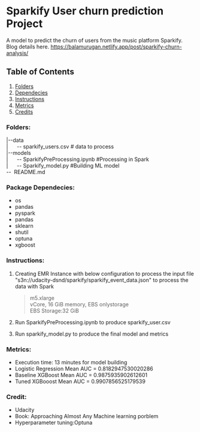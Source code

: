 # Sparkify User churn prediction Project
A model to predict the churn of users from the music platform Sparkify. Blog details here.
https://balamurugan.netlify.app/post/sparkify-churn-analysis/

## Table of Contents

1. [Folders](#Folders)
2. [Dependecies](#Dependecies)
3. [Instructions](#Instructions)
4. [Metrics](#Metrics)
5. [Credits](#Credits)


<a name="Folders"></a>
### Folders:
|--data<br>
|    &nbsp; &nbsp;&nbsp;  -- sparkify_users.csv # data to process<br>
|--models<br>
|    &nbsp; &nbsp;&nbsp;  -- SparkifyPreProcessing.ipynb #Processing in Spark<br>
|    &nbsp; &nbsp;&nbsp;  -- Sparkify_model.py  #Building ML model<br>
--&nbsp; README.md<br>


<a name="Dependecies"></a>
### Package Dependecies:
- os
- pandas
- pyspark
- pandas
- sklearn
- shutil
- optuna
- xgboost

<a name="Instructions"></a>
### Instructions:
1. Creating EMR Instance with below configuration to process the input file "s3n://udacity-dsnd/sparkify/sparkify_event_data.json" to process the data with Spark

	> m5.xlarge<br>
    > vCore, 16 GiB memory, EBS onlystorage<br>
   > EBS Storage:32 GiB<br>

2. Run SparkifyPreProcessing.ipynb to produce sparkify_user.csv

3. Run sparkify_model.py to produce the final model and metrics
 
   
<a name="Metrics"></a>
### Metrics:
* Execution time: 13 minutes for model building
* Logistic Regression Mean AUC = 0.8182947530020286
* Baseline XGBoost Mean AUC = 0.9875935902612601
* Tuned XGBooost Mean AUC = 0.9907856525179539

<a name="Credit"></a>
### Credit:
* Udacity
* Book: Approaching Almost Any Machine learning porblem
* Hyperparameter tuning:Optuna
